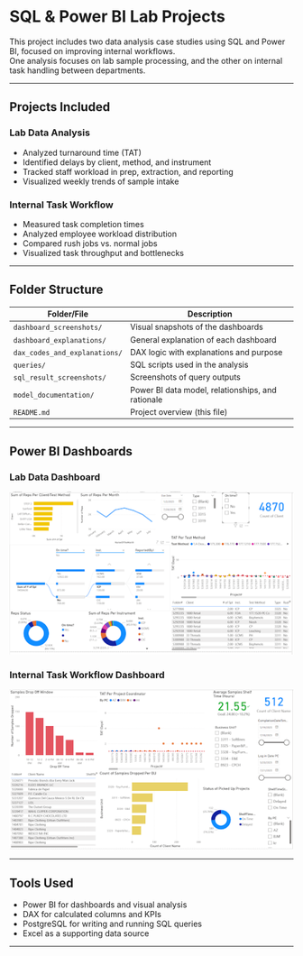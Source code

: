 # SQL & Power BI Lab Projects

This project includes two data analysis case studies using SQL and Power BI, focused on improving internal workflows.  
One analysis focuses on lab sample processing, and the other on internal task handling between departments.

---

## Projects Included

### Lab Data Analysis
- Analyzed turnaround time (TAT)
- Identified delays by client, method, and instrument
- Tracked staff workload in prep, extraction, and reporting
- Visualized weekly trends of sample intake

### Internal Task Workflow
- Measured task completion times
- Analyzed employee workload distribution
- Compared rush jobs vs. normal jobs
- Visualized task throughput and bottlenecks

---


## Folder Structure

| Folder/File | Description |
|-------------|-------------|
| `dashboard_screenshots/` | Visual snapshots of the dashboards |
| `dashboard_explanations/` | General explanation of each dashboard |
| `dax_codes_and_explanations/` | DAX logic with explanations and purpose |
| `queries/` | SQL scripts used in the analysis |
| `sql_result_screenshots/` | Screenshots of query outputs |
| `model_documentation/` | Power BI data model, relationships, and rationale |
| `README.md` | Project overview (this file) |

---

## Power BI Dashboards

### Lab Data Dashboard  
![Lab Dashboard](./dashboards_screenshots/lab_data_dashboard.png)

### Internal Task Workflow Dashboard  
![Office Dashboard](./dashboards_screenshots/office_data_dashboard.png)

---

## Tools Used

- Power BI for dashboards and visual analysis
- DAX for calculated columns and KPIs
- PostgreSQL for writing and running SQL queries
- Excel as a supporting data source

---


